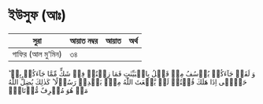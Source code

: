 # ইউসুফ (আঃ)
|সুরা|আয়াত নম্বর|আয়াত|অর্থ|
|---|---|---|---| 
|গাফির (আল মু'মিন)|৩৪|



وَ لَقَدۡ جَآءَكُمۡ یُوۡسُفُ مِنۡ قَبۡلُ بِالۡبَیِّنٰتِ فَمَا زِلۡتُمۡ فِیۡ شَكٍّ مِّمَّا جَآءَكُمۡ بِهٖ ؕ حَتّٰۤی اِذَا هَلَكَ قُلۡتُمۡ لَنۡ یَّبۡعَثَ اللّٰهُ مِنۡۢ بَعۡدِهٖ رَسُوۡلًا ؕ كَذٰلِكَ یُضِلُّ اللّٰهُ مَنۡ هُوَ مُسۡرِفٌ مُّرۡتَابُۨ
